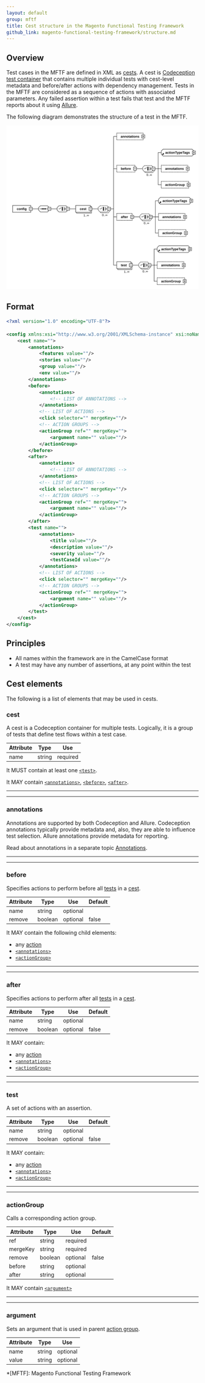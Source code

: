 ```yaml
---
layout: default
group: mftf
title: Cest structure in the Magento Functional Testing Framework
github_link: magento-functional-testing-framework/structure.md
---
```



## Overview

Test cases in the MFTF are defined in XML as [cests][cest].
A cest is [Codeception test container][codeception cest] that contains multiple individual tests with cest-level metadata and before/after actions with dependency management.
Tests in the MFTF are considered as a sequence of actions with associated parameters.
Any failed assertion within a test fails that test and the MFTF reports about it using [Allure].

The following diagram demonstrates the structure of a test in the MFTF.

![Full test diagram](../img/cest-diagram.svg)

## Format

```xml
<?xml version="1.0" encoding="UTF-8"?>

<config xmlns:xsi="http://www.w3.org/2001/XMLSchema-instance" xsi:noNamespaceSchemaLocation="../../../../../../vendor/magento/magento2-acceptance-test-framework/src/Magento/AcceptanceTestFramework/Test/etc/testSchema.xsd">
    <cest name="">
        <annotations>
            <features value=""/>
            <stories value=""/>
            <group value=""/>
            <env value=""/>
        </annotations>
        <before>
            <annotations>
                <!-- LIST OF ANNOTATIONS -->
            </annotations>
            <!-- LIST OF ACTIONS -->
            <click selector="" mergeKey=""/>
            <!-- ACTION GROUPS -->
            <actionGroup ref="" mergeKey="">
                <argument name="" value=""/>
            </actionGroup>       
        </before>
        <after>
            <annotations>
                <!-- LIST OF ANNOTATIONS -->
            </annotations>
            <!-- LIST OF ACTIONS -->
            <click selector="" mergeKey=""/>
            <!-- ACTION GROUPS -->
            <actionGroup ref="" mergeKey="">
                <argument name="" value=""/>
            </actionGroup> 
        </after>
        <test name="">
            <annotations>
                <title value=""/>
                <description value=""/>
                <severity value=""/>
                <testCaseId value=""/>
            </annotations>
            <!-- LIST OF ACTIONS -->
            <click selector="" mergeKey=""/>
            <!-- ACTION GROUPS -->
            <actionGroup ref="" mergeKey="">
                <argument name="" value=""/>
            </actionGroup>
        </test>
    </cest>
</config> 
```

## Principles

* All names within the framework are in the CamelCase format
* A test may have any number of assertions, at any point within the test

## Cest elements

The following is a list of elements that may be used in cests.

### cest

A cest is a Codeception container for multiple tests. Logically, it is a group of tests that define test flows within a test case.

Attribute|Type|Use
---|---|---
name|string|required

It MUST contain at least one [`<test>`][test].

It MAY contain [`<annotations>`][annotations], [`<before>`][before], [`<after>`][after].

***
***

### annotations

Annotations are supported by both Codeception and Allure.
Codeception annotations typically provide metadata and, also, they are able to influence test selection.
Allure annotations provide metadata for reporting.

Read about annotations in a separate topic [Annotations][annotations].

***
***

### before

Specifies actions to perform before all [tests][test] in a [cest].

Attribute|Type|Use|Default
---|---|---|---
name|string|optional|
remove|boolean|optional|false

It MAY contain the following child elements:
 
 * any [action]
 * [`<annotations>`][annotations]
 * [`<actionGroup>`][action group]

***
***
 
### after

Specifies actions to perform after all [tests][test] in a [cest].

Attribute|Type|Use|Default
---|---|---|---
name|string|optional|
remove|boolean|optional|false

It MAY contain:
 
 * any [action]
 * [`<annotations>`][annotations]
 * [`<actionGroup>`][action group]
 
***
***
 
### test

A set of actions with an assertion.

Attribute|Type|Use|Default
---|---|---|---
name|string|optional|
remove|boolean|optional|false

It MAY contain:
 
 * any [action]
 * [`<annotations>`][annotations]
 * [`<actionGroup>`][action group]
 
***
***

### actionGroup

Calls a corresponding action group.

Attribute|Type|Use|Default
---|---|---|---
ref|string|required|	
mergeKey|string|required|	
remove|boolean|optional|false
before|string|optional|	
after|string|optional|

It MAY contain [`<argument>`][argument]


***
***

### argument

Sets an argument that is used in parent [action group].

Attribute|Type|Use
---|---|---
name|string|optional	
value|string|optional


<!-- LINKS DEFINITIONS -->

[action]: ./actions.html
[action group]: #actiongroup
[after]: #after
[annotations]: ./annotations.html
[argument]: #argument
[before]: #before
[cest]: #cest
[test]: #test

[Allure]: https://github.com/allure-framework/
[codeception cest]: http://codeception.com/docs/07-AdvancedUsage#Cest-Classes

<!-- Abbreviations -->

*[MFTF]: Magento Functional Testing Framework 